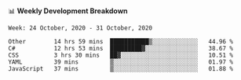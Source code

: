 📊 **Weekly Development Breakdown**
<!--START_SECTION:waka-->
```text
Week: 24 October, 2020 - 31 October, 2020

Other        14 hrs 59 mins  ███████████▒░░░░░░░░░░░░░   44.96 % 
C#           12 hrs 53 mins  █████████▓░░░░░░░░░░░░░░░   38.67 % 
CSS          3 hrs 30 mins   ██▓░░░░░░░░░░░░░░░░░░░░░░   10.51 % 
YAML         39 mins         ▒░░░░░░░░░░░░░░░░░░░░░░░░   01.97 % 
JavaScript   37 mins         ▒░░░░░░░░░░░░░░░░░░░░░░░░   01.88 % 
```
<!--END_SECTION:waka-->
